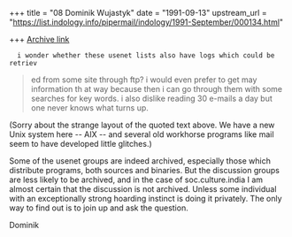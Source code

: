 +++
title = "08 Dominik Wujastyk"
date = "1991-09-13"
upstream_url = "https://list.indology.info/pipermail/indology/1991-September/000134.html"

+++
[Archive link](https://list.indology.info/pipermail/indology/1991-September/000134.html)


      i wonder whether these usenet lists also have logs which could be retriev
  > ed
      from some site through ftp? i would even prefer to get may information th
  > at
      way because then i can go through them with some searches for key words.
  > i also
      dislike reading 30 e-mails a day but one never knows what turns up.


(Sorry about the strange layout of the quoted text above.  We have
a new Unix system here -- AIX  -- and several old workhorse programs
like mail seem to have developed little glitches.)

Some of the usenet groups are indeed archived, especially those
which distribute programs, both sources and binaries.  But
the discussion groups are less likely to be archived, and in the
case of soc.culture.india I am almost certain that the discussion
is not archived.  Unless some individual with an exceptionally
strong hoarding instinct is doing it privately.  The only way
to find out is to join up and ask the question.

Dominik






